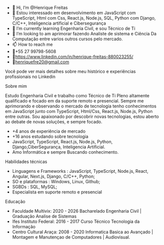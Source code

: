 - 👋 Hi, I’m @Henrique Freitas
- 👀 Estou interessado em desenvolvimento em JavaScript com TypeScript, Html com Css, React.js, Node.js, SQL, Python com Django, C/C++, Inteligencia artificial e Cibersegurança
- 🌱 I’m currently learning Engenharia Civil, e sou Técnico de Ti
- 💞️ I’m looking to am aprimorar fazendo Analiste de sistema e Ciência Da Computação entre varios outros cursos pelo mercado. 
- 📫 How to reach me
-  📱+55 27 99798-5608
-  📄https://www.linkedin.com/in/henrique-freitas-880023255/
-  📧henriquefre20@gmail.com

Você pode ver mais detalhes sobre meu histórico e experiências profissionais no Linkedin

Sobre mim

Estudo Engenharia Civil e trabalho como Técnico de Ti Pleno altamente qualificado e focado em da suporte remoto e presencial. Sempre me aprimorando e observando o mercado de tecnologia tenho conhecimentos em JavaScript junto com TypeScript, Html/Css, React.js, Node.js, Python entre outras. Sou apaixonado por descobrir novas tecnologias, estou aberto ao debate de novas soluções, e sempre focado.


- +4 anos de experiência de mercado
- +16 anos estudando sobre tecnologia 
- JavaScript, TypeScript, React.js, Node.js, Python, Django,CiberSegurança, Inteligencia Artificial.
- Amo Informática e sempre Buscando conhecimento. 

Habilidades técnicas

- Linguagens e Frameworks : JavaScript, TypeScript, Node.js, React, Angular, Next.js, Django, C/C++, Python;
- SO e plataformas : Windows, Linux, Github;
- SGBDs : SQL, MySQL; 
- Especialista em suporte remoto e presencial 

Educação
- Faculdade Multivix: 2020 - 2026 Bacharelado Engenharia Civil | Graduação Analise de Sistemas
- Ifes Instituto Federal: 2016 - 2017 Curso Técnico Tecnologia da Informação
- Centro Cultural Araça: 2008 - 2020 Informatica Basica ao Avançado | Montagem e Manutençao de Computadores | Audiovisual. 
<!---
HenriqueFre/HenriqueFre is a ✨ special ✨ repository because its `README.md` (this file) appears on your GitHub profile.
You can click the Preview link to take a look at your changes.
--->

